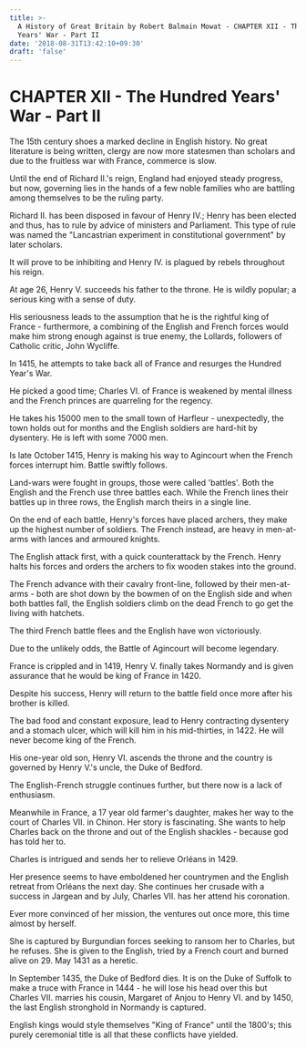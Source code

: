 ```yaml
---
title: >-
  A History of Great Britain by Robert Balmain Mowat - CHAPTER XII - The Hundred
  Years' War - Part II
date: '2018-08-31T13:42:10+09:30'
draft: 'false'
---
```

# CHAPTER XII - The Hundred Years' War - Part II

The 15th century shoes a marked decline in English history. No great literature is being written, clergy are now more statesmen than scholars and due to the fruitless war with France, commerce is slow. 

Until the end of Richard II.'s reign, England had enjoyed steady progress, but now, governing lies in the hands of a few noble families who are battling among themselves to be the ruling party.

Richard II. has been disposed in favour of Henry IV.; Henry has been elected and thus, has to rule by advice of ministers and Parliament. This type of rule was named the "Lancastrian experiment in constitutional government" by later scholars.

It will prove to be inhibiting and Henry IV. is plagued by rebels throughout his reign.

At age 26, Henry V. succeeds his father to the throne. He is wildly popular; a serious king with a sense of duty.

His seriousness leads to the assumption that he is the rightful king of France - furthermore, a combining of the English and French forces would make him strong enough against is true enemy, the Lollards, followers of Catholic critic, John Wycliffe.

In 1415, he attempts to take back all of France and resurges the Hundred Year's War.

He picked a good time; Charles VI. of France is weakened by mental illness and the French princes are quarreling for the regency.

He takes his 15000 men to the small town of Harfleur - unexpectedly, the town holds out for months and the English soldiers are hard-hit by dysentery. He is left with some 7000 men.

Is late October 1415, Henry is making his way to Agincourt when the French forces interrupt him. Battle swiftly follows.

Land-wars were fought in groups, those were called 'battles'. Both the English and the French use three battles each. While the French lines their battles up in three rows, the English march theirs in a single line. 

On the end of each battle, Henry's forces have placed archers, they make up the highest number of soldiers. The French instead, are heavy in men-at-arms with lances and armoured knights.

The English attack first, with a quick counterattack by the French. Henry halts his forces and orders the archers to fix wooden stakes into the ground.

The French advance with their cavalry front-line, followed by their men-at-arms - both are shot down by the bowmen of on the English side and when both battles fall, the English soldiers climb on the dead French to go get the living with hatchets.

The third French battle flees and the English have won victoriously.

Due to the unlikely odds, the Battle of Agincourt will become legendary.

France is crippled and in 1419, Henry V. finally takes Normandy and is given assurance that he would be king of France in 1420.

Despite his success, Henry will return to the battle field once more after his brother is killed.

The bad food and constant exposure, lead to Henry contracting dysentery and a stomach ulcer, which will kill him in his mid-thirties, in 1422. He will never become king of the French.

His one-year old son, Henry VI. ascends the throne and the country is governed by Henry V.'s uncle, the Duke of Bedford.

The English-French struggle continues further, but there now is a lack of enthusiasm.

Meanwhile in France, a 17 year old farmer's daughter, makes her way to the court of Charles VII. in Chinon. Her story is fascinating. She wants to help Charles back on the throne and out of the English shackles - because god has told her to.

Charles is intrigued and sends her to relieve Orléans in 1429.

Her presence seems to have emboldened her countrymen and the English retreat from Orléans the  next day. She continues her crusade with a success in Jargean and by July, Charles VII. has her attend his coronation.

Ever more convinced of her mission, the ventures out once more, this time almost by herself.

She is captured by Burgundian forces seeking to ransom her to Charles, but he refuses. She is given to the English, tried by a French court and burned alive on 29. May 1431 as a heretic.

In September 1435, the Duke of Bedford dies. It is on the Duke of Suffolk to make a truce with France in 1444 - he will lose his head over this but Charles VII. marries his cousin, Margaret of Anjou to Henry VI. and by 1450, the last English stronghold in Normandy is captured.

English kings would style themselves "King of France" until the 1800's; this purely ceremonial title is all that these conflicts have yielded.
